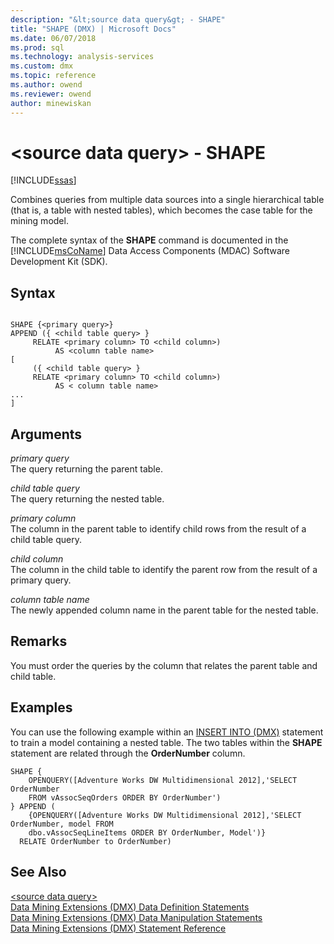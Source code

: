 ```yaml
---
description: "&lt;source data query&gt; - SHAPE"
title: "SHAPE (DMX) | Microsoft Docs"
ms.date: 06/07/2018
ms.prod: sql
ms.technology: analysis-services
ms.custom: dmx
ms.topic: reference
ms.author: owend
ms.reviewer: owend
author: minewiskan
---
```

# &lt;source data query&gt; - SHAPE
[!INCLUDE[ssas](../includes/applies-to-version/ssas.md)]

  Combines queries from multiple data sources into a single hierarchical table (that is, a table with nested tables), which becomes the case table for the mining model.  
  
 The complete syntax of the **SHAPE** command is documented in the [!INCLUDE[msCoName](../includes/msconame-md.md)] Data Access Components (MDAC) Software Development Kit (SDK).  
  
## Syntax  
  
```  
  
SHAPE {<primary query>}  
APPEND ({ <child table query> }   
     RELATE <primary column> TO <child column>)   
          AS <column table name>  
[  
     ({ <child table query> }   
     RELATE <primary column> TO <child column>)   
          AS < column table name>  
...  
]       
```  
  
## Arguments  
 *primary query*  
 The query returning the parent table.  
  
 *child table query*  
 The query returning the nested table.  
  
 *primary column*  
 The column in the parent table to identify child rows from the result of a child table query.  
  
 *child column*  
 The column in the child table to identify the parent row from the result of a primary query.  
  
 *column table name*  
 The newly appended column name in the parent table for the nested table.  
  
## Remarks  
 You must order the queries by the column that relates the parent table and child table.  
  
## Examples  
 You can use the following example within an [INSERT INTO &#40;DMX&#41;](../dmx/insert-into-dmx.md) statement to train a model containing a nested table. The two tables within the **SHAPE** statement are related through the **OrderNumber** column.  
  
```  
SHAPE {  
    OPENQUERY([Adventure Works DW Multidimensional 2012],'SELECT OrderNumber  
    FROM vAssocSeqOrders ORDER BY OrderNumber')  
} APPEND (  
    {OPENQUERY([Adventure Works DW Multidimensional 2012],'SELECT OrderNumber, model FROM   
    dbo.vAssocSeqLineItems ORDER BY OrderNumber, Model')}  
  RELATE OrderNumber to OrderNumber)   
```  
  
## See Also  
 [&#60;source data query&#62;](../dmx/source-data-query.md)   
 [Data Mining Extensions &#40;DMX&#41; Data Definition Statements](../dmx/dmx-statements-data-definition.md)   
 [Data Mining Extensions &#40;DMX&#41; Data Manipulation Statements](../dmx/dmx-statements-data-manipulation.md)   
 [Data Mining Extensions &#40;DMX&#41; Statement Reference](../dmx/data-mining-extensions-dmx-statements.md)  
  
  
